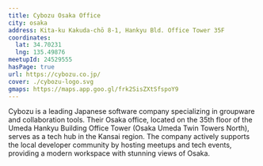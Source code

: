 ```yaml
---
title: Cybozu Osaka Office
city: osaka
address: Kita-ku Kakuda-chō 8-1, Hankyu Bld. Office Tower 35F
coordinates:
  lat: 34.70231
  lng: 135.49876
meetupId: 24529555
hasPage: true
url: https://cybozu.co.jp/
cover: ./cybozu-logo.svg
gmaps: https://maps.app.goo.gl/frk2SisZXtSfspoY9
---
```


Cybozu is a leading Japanese software company specializing in groupware and collaboration tools. Their Osaka office, located on the 35th floor of the Umeda Hankyu Building Office Tower (Osaka Umeda Twin Towers North), serves as a tech hub in the Kansai region. The company actively supports the local developer community by hosting meetups and tech events, providing a modern workspace with stunning views of Osaka.
